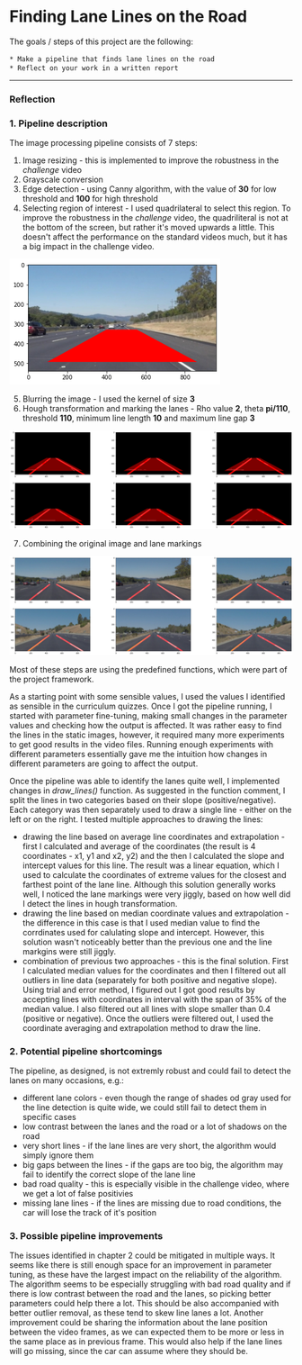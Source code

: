 # **Finding Lane Lines on the Road** 

The goals / steps of this project are the following:

	* Make a pipeline that finds lane lines on the road
	* Reflect on your work in a written report


[//]: # (Image References)

[image1]: ./writeup/roi.png "Roi visualisation"
[image2]: ./writeup/ht.png "Hue transformation and line markings"
[image3]: ./writeup/final.png "Final output"
---

### Reflection

### 1. Pipeline description

The image processing pipeline consists of 7 steps:

1. Image resizing - this is implemented to improve the robustness in the *challenge* video
2. Grayscale conversion
3. Edge detection - using Canny algorithm, with the value of **30** for low threshold and **100** for high threshold
4. Selecting region of interest - I used quadrilateral to select this region. To improve the robustness in the *challenge* video, the quadriliteral is not at the bottom of the screen, but rather it's moved upwards a little. This doesn't affect the performance on the standard videos much, but it has a big impact in the challenge video. 

![Roi visualisation][image1]

5. Blurring the image - I used the kernel of size **3**
6. Hough transformation and marking the lanes - Rho value **2**, theta **pi/110**, threshold **110**, minimum line length **10** and maximum line gap **3**

![Hue transformation and line markings][image2]

7. Combining the original image and lane markings

![Final output][image3]

Most of these steps are using the predefined functions, which were part of the project framework. 

As a starting point with some sensible values, I used the values I identified as sensible in the curriculum quizzes. Once I got the pipeline running, I started with parameter fine-tuning, making small changes in the parameter values and checking how the output is affected. It was rather easy to find the lines in the static images, however, it required many more experiments to get good results in the video files. Running enough experiments with different parameters essentially gave me the intuition how changes in different parameters are going to affect the output.  

Once the pipeline was able to identify the lanes quite well, I implemented changes in *draw_lines()* function. As suggested in the function comment, I split the lines in two categories based on their slope (positive/negative). Each category was then separately used to draw a single line - either on the left or on the right. I tested multiple approaches to drawing the lines:

- drawing the line based on average line coordinates and extrapolation - first I calculated and average of the coordinates (the result is 4 coordinates - x1, y1 and x2, y2) and the then I calculated the slope and intercept values for this line. The result was a linear equation, which I used to calculate the coordinates of extreme values for the closest and farthest point of the lane line. Although this solution generally works well, I noticed the lane markings were very jiggly, based on how well did I detect the lines in hough transformation.
- drawing the line based on median coordinate values and extrapolation - the difference in this case is that I used median value to find the corrdinates used for calulating slope and intercept. However, this solution wasn't noticeably better than the previous one and the line markgins were still jiggly.
- combination of previous two approaches - this is the final solution. First I calculated median values for the coordinates and then I filtered out all outliers in line data (separately for both positive and negative slope). Using trial and error method, I figured out I got good results by accepting lines with coordinates in interval with the span of 35% of the median value. I also filtered out all lines with slope smaller than 0.4 (positive or negative). Once the outliers were filtered out, I used the coordinate averaging and extrapolation method to draw the line.  


### 2. Potential pipeline shortcomings

The pipeline, as designed, is not extremly robust and could fail to detect the lanes on many occasions, e.g.:

- different lane colors - even though the range of shades od gray used for the line detection is quite wide, we could still fail to detect them in specific cases
- low contrast between the lanes and the road or a lot of shadows on the road
- very short lines - if the lane lines are very short, the algorithm would simply ignore them
- big gaps between the lines - if the gaps are too big, the algorithm may fail to identify the correct slope of the lane line
- bad road quality - this is especially visible in the challenge video, where we get a lot of false positivies 
- missing lane lines - if the lines are missing due to road conditions, the car will lose the track of it's position


### 3. Possible pipeline improvements

The issues identified in chapter 2 could be mitigated in multiple ways. It seems like there is still enough space for an improvement in parameter tuning, as these have the largest impact on the reliability of the algorithm. The algorithm seems to be especially struggling with bad road quality and if there is low contrast between the road and the lanes, so picking better parameters could help there a lot. This should be also accompanied with better outlier removal, as these tend to skew line lanes a lot. Another improvement could be sharing the information about the lane position between the video frames, as we can expected them to be more or less in the same place as in previous frame. This would also help if the lane lines will go missing, since the car can assume where they should be. 

